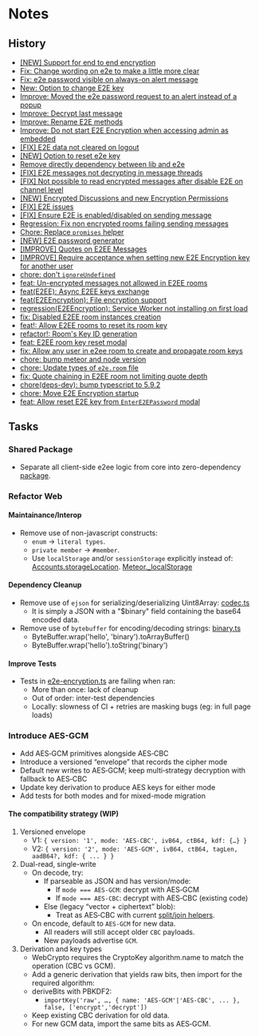 # Notes

## History
- [[NEW] Support for end to end encryption](https://github.com/RocketChat/Rocket.Chat/pull/10094)
- [Fix: Change wording on e2e to make a little more clear](https://github.com/RocketChat/Rocket.Chat/pull/12124)
- [Fix: e2e password visible on always-on alert message](https://github.com/RocketChat/Rocket.Chat/pull/12139)
- [New: Option to change E2E key](https://github.com/RocketChat/Rocket.Chat/pull/12169)
- [Improve: Moved the e2e password request to an alert instead of a popup](https://github.com/RocketChat/Rocket.Chat/pull/12172)
- [Improve: Decrypt last message](https://github.com/RocketChat/Rocket.Chat/pull/12173)
- [Improve: Rename E2E methods](https://github.com/RocketChat/Rocket.Chat/pull/12175)
- [Improve: Do not start E2E Encryption when accessing admin as embedded](https://github.com/RocketChat/Rocket.Chat/pull/12192)
- [[FIX] E2E data not cleared on logout](https://github.com/RocketChat/Rocket.Chat/pull/12254)
- [[NEW] Option to reset e2e key](https://github.com/RocketChat/Rocket.Chat/pull/12483)
- [Remove directly dependency between lib and e2e](https://github.com/RocketChat/Rocket.Chat/pull/13115)
- [[FIX] E2E messages not decrypting in message threads](https://github.com/RocketChat/Rocket.Chat/pull/14580)
- [[FIX] Not possible to read encrypted messages after disable E2E on channel level](https://github.com/RocketChat/Rocket.Chat/pull/18101)
- [[NEW] Encrypted Discussions and new Encryption Permissions](https://github.com/RocketChat/Rocket.Chat/pull/20201)
- [[FIX] E2E issues](https://github.com/RocketChat/Rocket.Chat/pull/20704)
- [[FIX] Ensure E2E is enabled/disabled on sending message](https://github.com/RocketChat/Rocket.Chat/pull/21084)
- [Regression: Fix non encrypted rooms failing sending messages](https://github.com/RocketChat/Rocket.Chat/pull/21287)
- [Chore: Replace `promises` helper](https://github.com/RocketChat/Rocket.Chat/pull/23488)
- [[NEW] E2E password generator](github.com/RocketChat/Rocket.Chat/pull/24114)
- [[IMPROVE] Quotes on E2EE Messages](https://github.com/RocketChat/Rocket.Chat/pull/26303)
- [[IMPROVE] Require acceptance when setting new E2E Encryption key for another user](https://github.com/RocketChat/Rocket.Chat/pull/27556)
- [chore: don't `ignoreUndefined`](https://github.com/RocketChat/Rocket.Chat/pull/31497)
- [feat: Un-encrypted messages not allowed in E2EE rooms](https://github.com/RocketChat/Rocket.Chat/pull/32040)
- [feat(E2EE): Async E2EE keys exchange](https://github.com/RocketChat/Rocket.Chat/pull/32197)
- [feat(E2EEncryption): File encryption support](https://github.com/RocketChat/Rocket.Chat/pull/32316)
- [regression(E2EEncryption): Service Worker not installing on first load](https://github.com/RocketChat/Rocket.Chat/pull/32674)
- [fix: Disabled E2EE room instances creation](https://github.com/RocketChat/Rocket.Chat/pull/32857)
- [feat!: Allow E2EE rooms to reset its room key](https://github.com/RocketChat/Rocket.Chat/pull/33328)
- [refactor!: Room's Key ID generation](https://github.com/RocketChat/Rocket.Chat/pull/33329)
- [feat: E2EE room key reset modal](https://github.com/RocketChat/Rocket.Chat/pull/33503)
- [fix: Allow any user in e2ee room to create and propagate room keys](https://github.com/RocketChat/Rocket.Chat/pull/34038)
- [chore: bump meteor and node version](https://github.com/RocketChat/Rocket.Chat/pull/)
- [chore: Update types of `e2e.room` file](https://github.com/RocketChat/Rocket.Chat/pull/34944)
- [fix: Quote chaining in E2EE room not limiting quote depth](https://github.com/RocketChat/Rocket.Chat/pull/36143)
- [chore(deps-dev): bump typescript to 5.9.2](https://github.com/RocketChat/Rocket.Chat/pull/36645)
- [chore: Move E2E Encryption startup](https://github.com/RocketChat/Rocket.Chat/pull/36722)
- [feat: Allow reset E2E key from `EnterE2EPassword` modal](https://github.com/RocketChat/Rocket.Chat/pull/36778)

## Tasks

### Shared Package
- Separate all client-side e2ee logic from core into zero-dependency [package](../src/index.ts).

### Refactor Web

#### Maintainance/Interop
- Remove use of non-javascript constructs:
	- `enum` -> `literal types`.
	- `private member` -> `#member`.
	- Use `localStorage` and/or `sessionStorage` explicitly instead of:
		[Accounts.storageLocation](../../../apps/meteor/definition/externals/meteor/accounts-base.d.ts).
		[Meteor._localStorage](../../../apps/meteor/app/ui-master/server/scripts.ts)

#### Dependency Cleanup
- Remove use of `ejson` for serializing/deserializing Uint8Array: [codec.ts](../src/codec.ts#L165-L175)
	- It is simply a JSON with a "$binary" field containing the base64 encoded data.
- Remove use of `bytebuffer` for encoding/decoding strings: [binary.ts](../src/binary.ts)
	- ByteBuffer.wrap('hello', 'binary').toArrayBuffer()
	- ByteBuffer.wrap('hello').toString('binary')

#### Improve Tests
- Tests in [e2e-encryption.ts](../../../apps/meteor/tests/e2e/e2e-encryption.spec.ts) are failing when ran:
	- More than once: lack of cleanup
	- Out of order: inter-test dependencies
	- Locally: slowness of CI + retries are masking bugs (eg: in full page loads)

### Introduce AES-GCM
- Add AES‑GCM primitives alongside AES‑CBC
- Introduce a versioned “envelope” that records the cipher mode
- Default new writes to AES‑GCM; keep multi‑strategy decryption with fallback to AES‑CBC
- Update key derivation to produce AES keys for either mode
- Add tests for both modes and for mixed-mode migration

#### The compatibility strategy (WIP)
1. Versioned envelope
	- V1: `{ version: '1', mode: 'AES-CBC', ivB64, ctB64, kdf: {…} }`
	- V2: `{ version: '2', mode: 'AES-GCM', ivB64, ctB64, tagLen, aadB64?, kdf: { ... } }`
2. Dual-read, single-write
	- On decode, try:
		- If parseable as JSON and has version/mode:
			- If `mode === AES‑GCM`: decrypt with AES‑GCM
			- If `mode === AES‑CBC`: decrypt with AES‑CBC (existing code)
		- Else (legacy “vector + ciphertext” blob):
			- Treat as AES‑CBC with current [split/join helpers](../src/vector.ts).
	- On encode, default to `AES‑GCM` for new data.
		- All readers will still accept older `CBC` payloads.
		- New payloads advertise `GCM`.
3. Derivation and key types
	- WebCrypto requires the CryptoKey algorithm.name to match the operation (CBC vs GCM).
	- Add a generic derivation that yields raw bits, then import for the required algorithm:
	- deriveBits with PBKDF2:
		- `importKey('raw', …, { name: 'AES-GCM'|'AES-CBC', ... }, false, ['encrypt','decrypt'])`
	- Keep existing CBC derivation for old data.
	- For new GCM data, import the same bits as AES‑GCM.